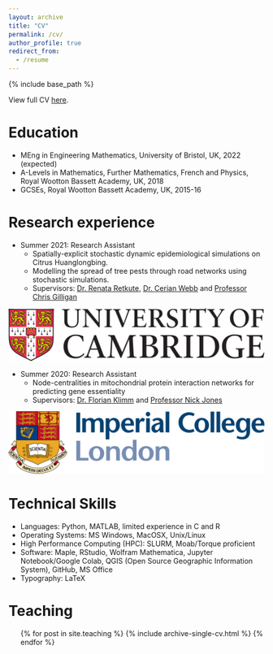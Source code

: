 ```yaml
---
layout: archive
title: "CV"
permalink: /cv/
author_profile: true
redirect_from:
  - /resume
---
```


{% include base_path %}

View full CV [here](http://vedang-joshi.github.io/files/vedang_cv_15_dec_2021.pdf).

Education
======
* MEng in Engineering Mathematics, University of Bristol, UK, 2022 (expected)
* A-Levels in Mathematics, Further Mathematics, French and Physics, Royal Wootton Bassett Academy, UK, 2018
* GCSEs, Royal Wootton Bassett Academy, UK, 2015-16

Research experience
======
* Summer 2021: Research Assistant
  * Spatially-explicit stochastic dynamic epidemiological simulations on Citrus Huanglongbing.
  * Modelling the spread of tree pests through road networks using stochastic simulations.
  * Supervisors: [Dr. Renata Retkute](https://www.plantsci.cam.ac.uk/directory/retkute-renata), [Dr. Cerian Webb](https://www.plantsci.cam.ac.uk/directory/cerian-webb) and [Professor Chris Gilligan](https://www.plantsci.cam.ac.uk/directory/gilligan-chris)

![Editing a markdown file for a talk](/images/cam_logo.png)

* Summer 2020: Research Assistant
  * Node-centralities in mitochondrial protein interaction networks for predicting gene essentiality
  * Supervisors: [Dr. Florian Klimm](https://floklimm.github.io) and [Professor Nick Jones](https://www.imperial.ac.uk/people/nick.jones)

![Editing a markdown file for a talk](/images/imperial.png)
  
Technical Skills
======
* Languages: Python, MATLAB, limited experience in C and R
* Operating Systems: MS Windows, MacOSX, Unix/Linux
* High Performance Computing (HPC): SLURM, Moab/Torque proficient
* Software: Maple, RStudio, Wolfram Mathematica, Jupyter Notebook/Google Colab, QGIS (Open Source Geographic Information System), GitHub, MS Office
* Typography: LaTeX

  
Teaching
======
  <ul>{% for post in site.teaching %}
    {% include archive-single-cv.html %}
  {% endfor %}</ul>
